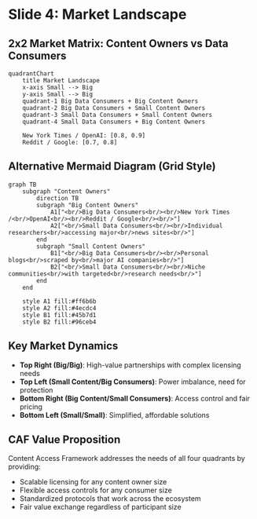 # Slide 4: Market Landscape

## 2x2 Market Matrix: Content Owners vs Data Consumers

```mermaid
quadrantChart
    title Market Landscape
    x-axis Small --> Big
    y-axis Small --> Big
    quadrant-1 Big Data Consumers + Big Content Owners
    quadrant-2 Big Data Consumers + Small Content Owners
    quadrant-3 Small Data Consumers + Small Content Owners
    quadrant-4 Small Data Consumers + Big Content Owners

    New York Times / OpenAI: [0.8, 0.9]
    Reddit / Google: [0.7, 0.8]
```

## Alternative Mermaid Diagram (Grid Style)

```mermaid
graph TB
    subgraph "Content Owners"
        direction TB
        subgraph "Big Content Owners"
            A1["<br/>Big Data Consumers<br/><br/>New York Times /<br/>OpenAI<br/><br/>Reddit / Google<br/><br/>"]
            A2["<br/>Small Data Consumers<br/><br/>Individual researchers<br/>accessing major<br/>news sites<br/>"]
        end
        subgraph "Small Content Owners"
            B1["<br/>Big Data Consumers<br/><br/>Personal blogs<br/>scraped by<br/>major AI companies<br/>"]
            B2["<br/>Small Data Consumers<br/><br/>Niche communities<br/>with targeted<br/>research needs<br/>"]
        end
    end
    
    style A1 fill:#ff6b6b
    style A2 fill:#4ecdc4
    style B1 fill:#45b7d1
    style B2 fill:#96ceb4
```

## Key Market Dynamics

- **Top Right (Big/Big)**: High-value partnerships with complex licensing needs
- **Top Left (Small Content/Big Consumers)**: Power imbalance, need for protection
- **Bottom Right (Big Content/Small Consumers)**: Access control and fair pricing
- **Bottom Left (Small/Small)**: Simplified, affordable solutions

## CAF Value Proposition

Content Access Framework addresses the needs of all four quadrants by providing:
- Scalable licensing for any content owner size
- Flexible access controls for any consumer size
- Standardized protocols that work across the ecosystem
- Fair value exchange regardless of participant size